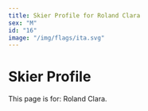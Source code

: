```yaml
---
title: Skier Profile for Roland Clara
sex: "M"
id: "16"
image: "/img/flags/ita.svg" 
---
```


# Skier Profile

This page is for: Roland Clara.
    